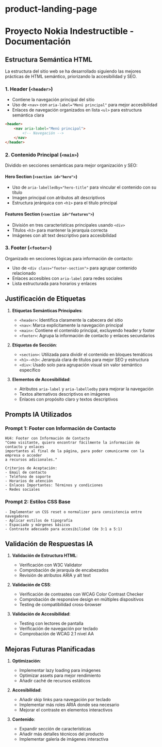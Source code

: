 # product-landing-page
# Proyecto Nokia Indestructible - Documentación

## Estructura Semántica HTML

La estructura del sitio web se ha desarrollado siguiendo las mejores prácticas de HTML semántico, priorizando la accesibilidad y SEO.

### 1. Header (`<header>`)
- Contiene la navegación principal del sitio
- Uso de `<nav>` con `aria-label="Menú principal"` para mejor accesibilidad
- Enlaces de navegación organizados en lista `<ul>` para estructura semántica clara

```html
<header>
    <nav aria-label="Menú principal">
        <!-- Navegación -->
    </nav>
</header>
```

### 2. Contenido Principal (`<main>`)
Dividido en secciones semánticas para mejor organización y SEO:

#### Hero Section (`<section id="hero">`)
- Uso de `aria-labelledby="hero-title"` para vincular el contenido con su título
- Imagen principal con atributos alt descriptivos
- Estructura jerárquica con `<h1>` para el título principal

#### Features Section (`<section id="features">`)
- División en tres características principales usando `<div>`
- Títulos `<h3>` para mantener la jerarquía correcta
- Imágenes con alt text descriptivo para accesibilidad

### 3. Footer (`<footer>`)
Organizado en secciones lógicas para información de contacto:
- Uso de `<div class="footer-section">` para agrupar contenido relacionado
- Enlaces accesibles con `aria-label` para redes sociales
- Lista estructurada para horarios y enlaces

## Justificación de Etiquetas

1. **Etiquetas Semánticas Principales**:
   - `<header>`: Identifica claramente la cabecera del sitio
   - `<nav>`: Marca explícitamente la navegación principal
   - `<main>`: Contiene el contenido principal, excluyendo header y footer
   - `<footer>`: Agrupa la información de contacto y enlaces secundarios

2. **Etiquetas de Sección**:
   - `<section>`: Utilizada para dividir el contenido en bloques temáticos
   - `<h1>-<h3>`: Jerarquía clara de títulos para mejor SEO y estructura
   - `<div>`: Usado solo para agrupación visual sin valor semántico específico

3. **Elementos de Accesibilidad**:
   - Atributos `aria-label` y `aria-labelledby` para mejorar la navegación
   - Textos alternativos descriptivos en imágenes
   - Enlaces con propósito claro y textos descriptivos

## Prompts IA Utilizados

### Prompt 1: Footer con Información de Contacto
```
HU4: Footer con Información de Contacto
"Como visitante, quiero encontrar fácilmente la información de contacto y enlaces 
importantes al final de la página, para poder comunicarme con la empresa o acceder 
a recursos adicionales."

Criterios de Aceptación:
- Email de contacto
- Teléfono de soporte
- Horarios de atención
- Enlaces Importantes: Términos y condiciones
- Redes sociales
```

### Prompt 2: Estilos CSS Base
```
- Implementar un CSS reset o normalizer para consistencia entre navegadores
- Aplicar estilos de tipografía
- Espaciado y márgenes básicos
- Contraste adecuado para accesibilidad (de 3:1 a 5:1)
```

## Validación de Respuestas IA

1. **Validación de Estructura HTML**:
   - Verificación con W3C Validator
   - Comprobación de jerarquía de encabezados
   - Revisión de atributos ARIA y alt text

2. **Validación de CSS**:
   - Verificación de contrastes con WCAG Color Contrast Checker
   - Comprobación de responsive design en múltiples dispositivos
   - Testing de compatibilidad cross-browser

3. **Validación de Accesibilidad**:
   - Testing con lectores de pantalla
   - Verificación de navegación por teclado
   - Comprobación de WCAG 2.1 nivel AA

## Mejoras Futuras Planificadas

1. **Optimización**:
   - Implementar lazy loading para imágenes
   - Optimizar assets para mejor rendimiento
   - Añadir caché de recursos estáticos

2. **Accesibilidad**:
   - Añadir skip links para navegación por teclado
   - Implementar más roles ARIA donde sea necesario
   - Mejorar el contraste en elementos interactivos

3. **Contenido**:
   - Expandir sección de características
   - Añadir más detalles técnicos del producto
   - Implementar galería de imágenes interactiva
